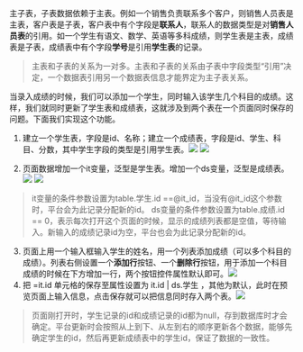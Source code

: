 主子表，子表数据依赖于主表。例如一个销售负责联系多个客户，则销售人员表是主表，客户表是子表，客户表中有个字段是**联系人**，联系人的数据类型是对**销售人员表**的引用。如一个学生有语文、数学、英语等多科成绩，则学生表是主表，成绩表是子表，成绩表中有个字段**学号**是引用**学生表**的记录。
> 主表和子表的关系为一对多。主表和子表的关系由子表中字段类型“引用”决定，一个数据表引用另一个数据表信息才能界定为主子表关系。

当录入成绩的时候，我们可以添加一个学生，同时输入该学生几个科目的成绩。这样，我们就同时更新了学生表和成绩表，这就涉及到两个表在一个页面同时保存的问题。下面我们实现这个功能。
1. 建立一个学生表，字段是id、名称；建立一个成绩表，字段是id、学生、科目、分数，其中学生字段的类型是引用学生表。![](https://upload-images.jianshu.io/upload_images/12920178-6c6e63dee44c2908.png?imageMogr2/auto-orient/strip%7CimageView2/2/w/1240)   ![](https://upload-images.jianshu.io/upload_images/12920178-7ab4aba37bb69c11.png?imageMogr2/auto-orient/strip%7CimageView2/2/w/1240)


2. 页面数据增加一个it变量，泛型是学生表。增加一个ds变量，泛型是成绩表。
![](https://upload-images.jianshu.io/upload_images/12920178-01a48b43cb7fa307.png?imageMogr2/auto-orient/strip%7CimageView2/2/w/1240)
![](https://upload-images.jianshu.io/upload_images/12920178-956a87b574236576.png?imageMogr2/auto-orient/strip%7CimageView2/2/w/1240)
> it变量的条件参数设置为table.学生.id ==@it_id，当没有@it_id这个参数时，平台会为此记录分配新的id。
ds变量的条件参数设置为table.成绩.id == 0，表示每次打开这个页面的时候，显示的成绩列表都是空值，等待输入。新输入的成绩记录id为空，平台也会为此记录分配新的id。
3. 页面上用一个输入框输入学生的姓名，用一个列表添加成绩（可以多个科目的成绩）。列表右侧设置一个**添加行**按钮、一个**删除行**按钮，用于添加一个科目成绩的时候在下方增加一行，两个按钮控件属性默认即可。![](https://upload-images.jianshu.io/upload_images/12920178-f5dad6f6bf614f73.png?imageMogr2/auto-orient/strip%7CimageView2/2/w/1240)
4. 把 =it.id 单元格的保存至属性设置为 it.id | ds.学生 ，其他为默认，此时在预览页面上输入信息，点击保存就可以把信息同时存入两个表。![](https://upload-images.jianshu.io/upload_images/12920178-71ccaf98da8bc1aa.png?imageMogr2/auto-orient/strip%7CimageView2/2/w/1240)
> 页面刚打开时，学生记录的id和成绩记录的id都为null，存到数据库时才会确定。平台更新时会按照从上到下、从左到右的顺序更新各个数据，能够先确定学生的id，然后再更新成绩表中的学生id，保证了数据的一致性。


